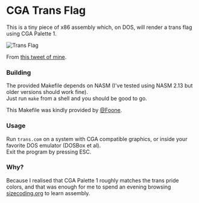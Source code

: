 # CGA Trans Flag

This is a tiny piece of x86 assembly which, on DOS, will render a trans flag using CGA Palette 1.

![Trans Flag](https://pbs.twimg.com/media/DjoNofLWwAAcMAg.jpg:orig)

From [this tweet of mine](https://twitter.com/willkirkby/status/1025147091511922689).

### Building

The provided Makefile depends on NASM (I've tested using NASM 2.13 but older versions should work fine).  
Just run ``make`` from a shell and you should be good to go.

This Makefile was kindly provided by [@Foone](https://twitter.com/Foone).

### Usage

Run ``trans.com`` on a system with CGA compatible graphics, or inside your favorite DOS emulator (DOSBox et al).  
Exit the program by pressing ESC.

### Why?

Because I realised that CGA Palette 1 roughly matches the trans pride colors, and that was enough for me to spend an evening browsing [sizecoding.org](http://www.sizecoding.org/wiki/Main_Page) to learn assembly.
